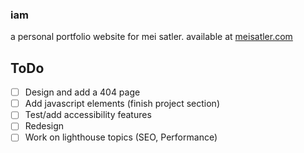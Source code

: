 ### iam
a personal portfolio website for mei satler. available at [meisatler.com](meisatler.com)

## ToDo
- [ ] Design and add a 404 page
- [ ] Add javascript elements (finish project section)
- [ ] Test/add accessibility features
- [ ] Redesign
- [ ] Work on lighthouse topics (SEO, Performance)